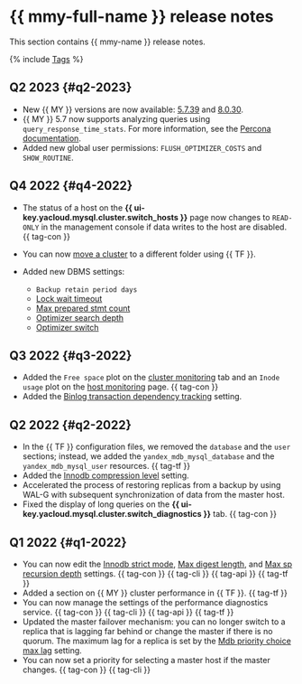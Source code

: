 # {{ mmy-full-name }} release notes

This section contains {{ mmy-name }} release notes.

{% include [Tags](../_includes/mdb/release-notes-tags.md) %}

## Q2 2023 {#q2-2023}

* New {{ MY }} versions are now available: [5.7.39](https://docs.percona.com/percona-server/5.7/release-notes/release-notes_index.html) and [8.0.30](https://docs.percona.com/percona-server/8.0/release-notes/release-notes_index.html).
* {{ MY }} 5.7 now supports analyzing queries using `query_response_time_stats`. For more information, see the [Percona documentation](https://docs.percona.com/percona-server/5.7/diagnostics/response_time_distribution.html).
* Added new global user permissions: `FLUSH_OPTIMIZER_COSTS` and `SHOW_ROUTINE`.

## Q4 2022 {#q4-2022}

* The status of a host on the **{{ ui-key.yacloud.mysql.cluster.switch_hosts }}** page now changes to `READ-ONLY` in the management console if data writes to the host are disabled. {{ tag-con }}
* You can now [move a cluster](operations/update.md#move-cluster) to a different folder using {{ TF }}.
* Added new DBMS settings:

   * `Backup retain period days`
   * [Lock wait timeout](./concepts/settings-list.md#setting-lock-wait-timeout)
   * [Max prepared stmt count](./concepts/settings-list.md#setting-max-prepared-stmt-count)
   * [Optimizer search depth](./concepts/settings-list.md#setting-optimizer-search-depth)
   * [Optimizer switch](./concepts/settings-list.md#setting-optimizer-switch)

## Q3 2022 {#q3-2022}

* Added the `Free space` plot on the [cluster monitoring](operations/monitoring.md#monitoring-cluster) tab and an `Inode usage` plot on the [host monitoring](operations/monitoring.md#monitoring-hosts) page. {{ tag-con }}
* Added the [Binlog transaction dependency tracking](concepts/settings-list.md#setting-binlog-transaction-dependency-tracking) setting.

## Q2 2022 {#q2-2022}

* In the {{ TF }} configuration files, we removed the `database` and the `user` sections; instead, we added the `yandex_mdb_mysql_database` and the `yandex_mdb_mysql_user` resources. {{ tag-tf }}
* Added the [Innodb compression level](concepts/settings-list.md#setting-innodb-compression-level) setting.
* Accelerated the process of restoring replicas from a backup by using WAL-G with subsequent synchronization of data from the master host.
* Fixed the display of long queries on the **{{ ui-key.yacloud.mysql.cluster.switch_diagnostics }}** tab. {{ tag-con }}

## Q1 2022 {#q1-2022}

* You can now edit the [Innodb strict mode](concepts/settings-list.md#setting-strict-mode), [Max digest length](concepts/settings-list.md#setting-max-digest-length), and [Max sp recursion depth](concepts/settings-list.md#setting-max-sp-recursion-depth) settings. {{ tag-con }} {{ tag-cli }} {{ tag-api }} {{ tag-tf }}
* Added a section on {{ MY }} cluster performance in {{ TF }}. {{ tag-tf }}
* You can now manage the settings of the performance diagnostics service. {{ tag-con }} {{ tag-cli }} {{ tag-api }} {{ tag-tf }}
* Updated the master failover mechanism: you can no longer switch to a replica that is lagging far behind or change the master if there is no quorum. The maximum lag for a replica is set by the [Mdb priority choice max lag](concepts/settings-list.md#setting-mdb-priority-choice-max-lag) setting.
* You can now set a priority for selecting a master host if the master changes. {{ tag-con }} {{ tag-cli }}

